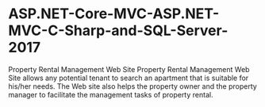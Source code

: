 # ASP.NET-Core-MVC-ASP.NET-MVC-C-Sharp-and-SQL-Server-2017
Property Rental Management Web Site 
Property Rental Management Web Site allows any potential tenant
to search an apartment that is suitable for his/her needs. The Web site also
helps the property owner and the property manager to facilitate the
management tasks of property rental.
